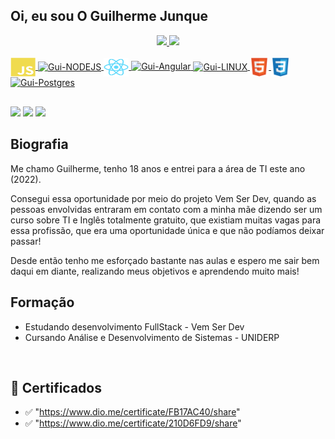 ## Oi, eu sou O Guilherme Junque
<div align="center">
  <a href="https://github.com/GuiJK">
  <img height="180em" src="https://github-readme-stats.vercel.app/api?username=GuiJK&show_icons=true&theme=dracula&include_all_commits=true&count_private=true"/>
  <img height="180em" src="https://github-readme-stats.vercel.app/api/top-langs/?username=GuiJK&layout=compact&langs_count=7&theme=dracula"/>
</div>
<div style="display: inline_block"><br>
  <img align="center" alt="Gui-Js" height="30" width="40" src="https://raw.githubusercontent.com/devicons/devicon/master/icons/javascript/javascript-plain.svg">
  
   <img align="center" alt="Gui-NODEJS" height="30" width="40" src="https://cdn.jsdelivr.net/gh/devicons/devicon/icons/nodejs/nodejs-original.svg">

  <img align="center" alt="Gui-React" height="30" width="40" src="https://raw.githubusercontent.com/devicons/devicon/master/icons/react/react-original.svg">
  
   <img alingn="center" alt="Gui-Angular" height="30" width="30" src="https://cdn.jsdelivr.net/gh/devicons/devicon/icons/angularjs/angularjs-original.svg" />
  
  <img align="center" alt="Gui-LINUX" height="30" width="40" src="https://cdn.jsdelivr.net/gh/devicons/devicon/icons/linux/linux-original.svg">
  
  <img align="center" alt="Gui-HTML" height="30" width="30" src="https://raw.githubusercontent.com/devicons/devicon/master/icons/html5/html5-original.svg">
  
  <img align="center" alt="Gui-CSS" height="30" width="30" src="https://raw.githubusercontent.com/devicons/devicon/master/icons/css3/css3-original.svg">
  
  <img  align="center" alt="Gui-Postgres" height="30" width="40" src="https://cdn.jsdelivr.net/gh/devicons/devicon/icons/postgresql/postgresql-plain-wordmark.svg" />
 
  
</div>
  
  ##
 
<div> 
 
  <a href="https://instagram.com/itsjunque" target="_blank"><img src="https://img.shields.io/badge/-Instagram-%23E4405F?style=for-the-badge&logo=instagram&logoColor=white" target="_blank"></a>
  <a href = "mailto:junquekarabe18@gmail.com"><img src="https://img.shields.io/badge/-Gmail-%23333?style=for-the-badge&logo=gmail&logoColor=white" target="_blank"></a>
  <a href="https://www.linkedin.com/in/guilherme-junque-17b577231" target="_blank"><img src="https://img.shields.io/badge/-LinkedIn-%230077B5?style=for-the-badge&logo=linkedin&logoColor=white" target="_blank"></a> 
 
  
</div>

## Biografia

Me chamo Guilherme, tenho 18 anos e entrei para a área de TI este ano (2022).

Consegui essa oportunidade por meio do projeto Vem Ser Dev, quando as pessoas envolvidas entraram em contato com a minha mãe dizendo ser um curso sobre TI e Inglês totalmente gratuito, que existiam muitas vagas para essa profissão, que era uma oportunidade única e que não podíamos deixar passar!

Desde então tenho me esforçado bastante nas aulas e espero me sair bem daqui em diante, realizando meus objetivos e aprendendo muito mais!
</br>

## Formação

- Estudando desenvolvimento FullStack - Vem Ser Dev
- Cursando Análise e Desenvolvimento de Sistemas - UNIDERP
</br>

## 💖 Certificados

- ✅ "https://www.dio.me/certificate/FB17AC40/share"
- ✅ "https://www.dio.me/certificate/210D6FD9/share"
